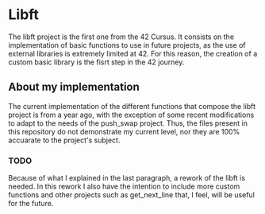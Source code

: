 # Libft
The libft project is the first one from the 42 Cursus. It consists on the implementation of basic functions to use in future projects, as the use of external libraries is extremely limited at 42. For this reason, the creation of a custom basic library is the fisrt step in the 42 journey.

## About my implementation
The current implementation of the different functions that compose the libft project is from a year ago, with the exception of some recent modifications to adapt to the needs of the push_swap project. Thus, the files present in this repository do not demonstrate my current level, nor they are 100% accuarate to the project's subject.

### TODO
Because of what I explained in the last paragraph, a rework of the libft is needed. In this rework I also have the intention to include more custom functions and other projects such as get_next_line that, I feel, will be useful for the future.
